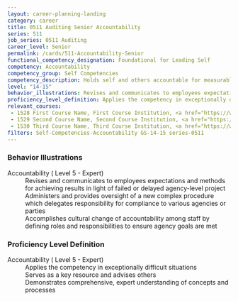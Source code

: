 ```yaml
---
layout: career-planning-landing
category: career
title: 0511 Auditing Senior Accountability
series: 511
job_series: 0511 Auditing
career_level: Senior
permalink: /cards/511-Accountability-Senior
functional_competency_designation: Foundational for Leading Self
competency: Accountability
competency_group: Self Competencies
competency_description: Holds self and others accountable for measurable high-quality, timely, and cost-effective results; determines objectives, sets priorities, and delegates work; accepts responsibility for mistakes; complies with established control systems and rules
level: "14-15"
behavior_illustrations: Revises and communicates to employees expectations and methods for achieving results in light of failed or delayed agency-level project ? Administers and provides oversight of a new complex procedure which delegates responsibility for compliance to various agencies or parties ? Accomplishes cultural change of accountability among staff by defining roles and responsibilities to ensure agency goals are met
proficiency_level_definition: Applies the competency in exceptionally difficult situations ? Serves as a key resource and advises others ? Demonstrates comprehensive, expert understanding of concepts and processes
relevant_courses: 
 - 1528 First Course Name, First Course Institution, <a href="https://www.cfo.gov">www.cfo.gov</a>
 - 1529 Second Course Name, Second Course Institution, <a href="https://www.cfo.gov">www.cfo.gov</a>
 - 1530 Third Course Name, Third Course Institution, <a href="https://www.cfo.gov">www.cfo.gov</a>
filters: Self-Competencies-Accountability GS-14-15 series-0511
---
```


<div class="desktop:grid-col-6 margin-y-205">
  <div class="border-top-05 bg-white padding-2 shadow-5 height-full members-hover border-1px border-gray-30 border-top-orange radius-lg">
    <h3>Behavior Illustrations</h3>
    <dl class="text-base"><dt>Accountability ( Level 5 - Expert)</dt><dd>Revises and communicates to employees expectations and methods for achieving results in light of failed or delayed agency-level project </dd><dd> Administers and provides oversight of a new complex procedure which delegates responsibility for compliance to various agencies or parties </dd><dd> Accomplishes cultural change of accountability among staff by defining roles and responsibilities to ensure agency goals are met</dd></dl>
  </div>
</div>
<div class="desktop:grid-col-6 margin-y-205">
  <div class="border-top-05 bg-white padding-2 shadow-5 height-full members-hover border-1px border-gray-30 border-top-orange radius-lg">
    <h3>Proficiency Level Definition</h3>
    <dl class="text-base"><dt>Accountability ( Level 5 - Expert)</dt><dd>Applies the competency in exceptionally difficult situations </dd><dd> Serves as a key resource and advises others </dd><dd> Demonstrates comprehensive, expert understanding of concepts and processes</dd></dl>
  </div>
</div>
